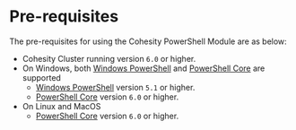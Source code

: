 # Pre-requisites

The pre-requisites for using the Cohesity PowerShell Module are as below:

* Cohesity Cluster running version `6.0` or higher.
* On Windows, both [Windows PowerShell](https://docs.microsoft.com/en-us/powershell/scripting/setup/installing-windows-powershell) and [PowerShell Core](https://docs.microsoft.com/en-us/powershell/scripting/setup/installing-powershell) are supported
  * [Windows PowerShell](https://docs.microsoft.com/en-us/powershell/scripting/setup/installing-windows-powershell) version `5.1` or higher.
  * [PowerShell Core](https://docs.microsoft.com/en-us/powershell/scripting/setup/installing-powershell) version `6.0` or higher.
* On Linux and MacOS
  * [PowerShell Core](https://docs.microsoft.com/en-us/powershell/scripting/setup/installing-powershell) version `6.0` or higher.

